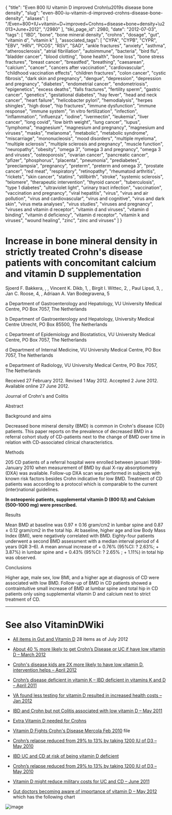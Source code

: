 {
    "title": "Even 800 IU vitamin D improved Crohn\u2019s disease bone density",
    "slug": "even-800-iu-vitamin-d-improved-crohns-disease-bone-density",
    "aliases": [
        "/Even+800+IU+vitamin+D+improved+Crohns+disease+bone+density+\u2013+June+2012",
        "/2980"
    ],
    "tiki_page_id": 2980,
    "date": "2012-07-03",
    "tags": [
        "IBD",
        "bone",
        "bone mineral density",
        "crohns",
        "dosage",
        "gut",
        "vitamin d",
        "vitamin k"
    ],
    "associated_tags": [
        "CYPA",
        "CYPB",
        "CYPR",
        "EBV",
        "HRV",
        "PCOS",
        "RSV",
        "SAD",
        "ankle fractures",
        "anxiety",
        "asthma",
        "atherosclerosis",
        "atrial fibrillation",
        "autoimmune",
        "bacteria",
        "bird flu",
        "bladder cancer",
        "blood clotting",
        "bone health",
        "bone loss",
        "bone stress fractures",
        "breast cancer",
        "breastfed",
        "breathing",
        "caesarean",
        "calcium",
        "cancer",
        "cancers after vaccination",
        "cardiovascular",
        "childhood vaccination effects",
        "children fractures",
        "colon cancer",
        "cystic fibrosis",
        "dark skin and pregnancy",
        "dengue",
        "depression",
        "depression and pregnancy",
        "diabetes",
        "endometrial cancer",
        "endometriosis",
        "epigenetics",
        "excess deaths",
        "falls fractures",
        "fertility sperm",
        "gastric cancer",
        "genetics",
        "gestational diabetes",
        "hay fever",
        "head and neck cancer",
        "heart failure",
        "helicobacter pylori",
        "hemodialysis",
        "herpes shingles",
        "high dose",
        "hip fractures",
        "immune dysfunction",
        "immune response",
        "immune system",
        "in vitro fertilization",
        "infection",
        "inflammation",
        "influenza",
        "iodine",
        "ivermectin",
        "leukemia",
        "liver cancer",
        "long covid",
        "low birth weight",
        "lung cancer",
        "lupus",
        "lymphoma",
        "magnesium",
        "magnesium and pregnancy",
        "magnesium and viruses",
        "masks",
        "melanoma",
        "metabolic",
        "metabolic syndrome",
        "miscarriage",
        "mononucleosis",
        "mood disorders",
        "multiple myeloma",
        "multiple sclerosis",
        "multiple sclerosis and pregnancy",
        "muscle function",
        "neuropathy",
        "obesity",
        "omega 3",
        "omega 3 and pregnancy",
        "omega 3 and viruses",
        "osteoporosis",
        "ovarian cancer",
        "pancreatic cancer",
        "pfizer",
        "phosphorus",
        "placenta",
        "pneumonia",
        "prediabetes",
        "preeclampsia",
        "pregnancy",
        "preterm",
        "preterm and omega 3",
        "prostate cancer",
        "red meat",
        "respiratory",
        "retinopathy",
        "rheumatoid arthritis",
        "rickets",
        "skin cancer",
        "statins",
        "stillbirth",
        "stroke",
        "systemic sclerosis",
        "telomere",
        "therapeutic intervention",
        "thyroid cancer",
        "tuberculosis",
        "type 1 diabetes",
        "ultraviolet light",
        "urinary tract infection",
        "vaccination",
        "vaccination and pregnancy",
        "viral hepatitis",
        "virus",
        "virus and air pollution",
        "virus and cardiovascular",
        "virus and cognitive",
        "virus and dark skin",
        "virus meta analyses",
        "virus studies",
        "viruses and pregnancy",
        "viruses and vitamin d receptor",
        "vitamin d and viruses",
        "vitamin d binding",
        "vitamin d deficiency",
        "vitamin d receptor",
        "vitamin k and viruses",
        "wound healing",
        "zinc",
        "zinc and viruses"
    ]
}


# Increase in bone mineral density in strictly treated Crohn's disease patients with concomitant calcium and vitamin D supplementation

Sjoerd F. Bakkera, , , Vincent K. Dikb, 1, , Birgit I. Wittec, 2, , Paul Lipsd, 3, , Jan C. Roose, 4, , Adriaan A. Van Bodegravena, 5

a Department of Gastroenterology and Hepatology, VU University Medical Centre, PO Box 7057, The Netherlands

b Department of Gastroenterology and Hepatology, University Medical Centre Utrecht, PO Box 85500, The Netherlands

c Department of Epidemiology and Biostatistics, VU University Medical Centre, PO Box 7057, The Netherlands

d Department of Internal Medicine, VU University Medical Centre, PO Box 7057, The Netherlands

e Department of Radiology, VU University Medical Centre, PO Box 7057, The Netherlands

Received 27 February 2012. Revised 1 May 2012. Accepted 2 June 2012. Available online 27 June 2012.

Journal of Crohn's and Colitis

Abstract

Background and aims

Decreased bone mineral density (BMD) is common in Crohn's disease (CD) patients. This paper reports on the prevalence of decreased BMD in a referral cohort study of CD-patients next to the change of BMD over time in relation with CD-associated clinical characteristics.

Methods

205 CD patients of a referral hospital were enrolled between januari 1998-January 2010 when measurement of BMD by dual X-ray absorptiometry (DXA) was available. Follow-up DXA scan was performed in subjects with known risk factors besides Crohn indicative for low BMD. Treatment of CD patients was according to a protocol which is comparable to the current (inter)national guidelines. 

 **In osteopenic patients, supplemental vitamin D (800 IU) and Calcium (500–1000 mg) were prescribed.** 

Results

Mean BMD at baseline was 0.97 ± 0.16 gram/cm2 in lumbar spine and 0.87 ± 0.12 gram/cm2 in the total hip. At baseline, higher age and low Body Mass Index (BMI), were negatively correlated with BMD. Eighty-four patients underwent a second BMD assessment with a median interval period of 4 years (IQR 3–6). A mean annual increase of + 0.76% (95%CI: ? 2.63%; + 3.87%) in lumbar spine and + 0.43% (95%CI: ? 2.65% ; + 1.11%) in total hip was observed.

Conclusions

Higher age, male sex, low BMI, and a higher age at diagnosis of CD were associated with low BMD. Follow-up of BMD in CD patients showed a contraintuitive small increase of BMD at lumbar spine and total hip in CD patients only using supplemental vitamin D and calcium next to strict treatment of CD.

- - - - - - - - - 

# See also VitaminDWiki

* [All items in Gut and Vitamin D](https://www.VitaminDWiki.com/tiki-browse_categories.php?parentId=94&sort_mode=created_desc) 28 items as of July 2012

* [About 40 % more likely to get Crohn’s Disease or UC if have low vitamin D – March 2012](/tags/about-40-more-likely-to-get-crohns-disease-or-uc-if-have-low-vitamin-d-march-2012.html)

* [Crohn's disease kids are 2X more likely to have low vitamin D, intervention helps – April 2012](/tags/crohns-disease-kids-are-2x-more-likely-to-have-low-vitamin-d-intervention-helps-april-2012.html)

* [Crohn’s disease deficient in vitamin K – IBD deficient in vitamins K and D – April 2011](/tags/crohns-disease-deficient-in-vitamin-k-ibd-deficient-in-vitamins-k-and-d-april-2011.html)

* [VA found less testing for vitamin D resulted in increased health costs – Jan 2012](/tags/va-found-less-testing-for-vitamin-d-resulted-in-increased-health-costs-jan-2012.html)

* [IBD and Crohn but not Colitis associated with low vitamin D – May 2011](/tags/ibd-and-crohn-but-not-colitis-associated-with-low-vitamin-d-may-2011.html)

* [Extra Vitamin D needed for Crohns](/tags/extra-vitamin-d-needed-for-crohns.html)

* [Vitamin D Fights Crohn's Disease Mercola Feb 2010](https://www.VitaminDWiki.com/tiki-download_file.php?fileId=730) file

* [Crohn’s relapse reduced from 29% to 13% by taking 1200 IU of D3 – May 2010](/tags/crohns-relapse-reduced-from-29-to-13-by-taking-1200-iu-of-d3-may-2010.html)

* [IBD UC and CD at risk of being vitamin D deficient](/tags/ibd-uc-and-cd-at-risk-of-being-vitamin-d-deficient.html)

* [Crohn’s relapse reduced from 29% to 13% by taking 1200 IU of D3 – May 2010](/tags/crohns-relapse-reduced-from-29-to-13-by-taking-1200-iu-of-d3-may-2010.html)

* [Vitamin D might reduce military costs for UC and CD – June 2011](/tags/vitamin-d-might-reduce-military-costs-for-uc-and-cd-june-2011.html)

* [Gut doctors becoming aware of importance of vitamin D – May 2012](/tags/gut-doctors-becoming-aware-of-importance-of-vitamin-d-may-2012.html) which has the following chart

<img src="/attachments/d3.mock.jpg" alt="image">